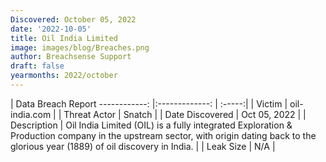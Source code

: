 ```yaml
---
Discovered: October 05, 2022
date: '2022-10-05'
title: Oil India Limited
image: images/blog/Breaches.png
author: Breachsense Support
draft: false
yearmonths: 2022/october
---
```



| Data Breach Report
------------:     |:-------------:    | :-----:|
| Victim      | oil-india.com      | 
| Threat Actor      | Snatch      | 
| Date Discovered      | Oct 05, 2022      | 
| Description      | Oil India Limited (OIL) is a fully integrated Exploration & Production company in the upstream sector, with origin dating back to the glorious year (1889) of oil discovery in India.      | 
| Leak Size      | N/A      | 

